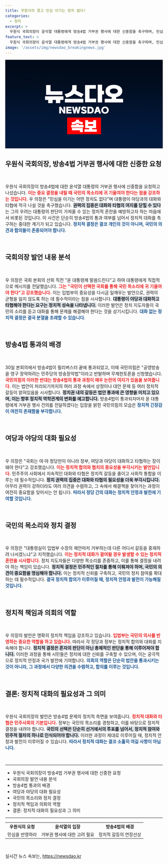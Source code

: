 ```yaml
---
title: 우원식의 경고 민심 이기는 정치 없다!
categories:
  - 정치
excerpt: >
  우원식 국회의장이 윤석열 대통령에게 방송4법 거부권 행사에 대한 신중함을 촉구하며, 민심을 무시한 정치의 위험성을 경고했습니다. 대화와 타협이 필요하다는 그의 목소리가 긴장감을 더하고 있습니다.
feature_text: >
  우원식 국회의장이 윤석열 대통령에게 방송4법 거부권 행사에 대한 신중함을 촉구하며, 민심을 무시한 정치의 위험성을 경고했습니다. 대화와 타협이 필요하다는 그의 목소리가 긴장감을 더하고 있습니다.
image: '/assets/img/newsdao_breakingnews.jpg'
---
```


<p><img src="/assets/img/newsdao_breakingnews.jpg" alt="implanttips 속보" /></p>

<h2 data-ke-size="size26">우원식 국회의장, 방송4법 거부권 행사에 대한 신중한 요청</h2>

<p data-ke-size="size16">&nbsp;</p>

<p>우원식 국회의장이 방송4법에 대한 윤석열 대통령의 거부권 행사에 신중함을 요청하고 나섰습니다. <b><span style="color: #ee2323;">이는 중요 결정을 내릴 때 국민의 목소리에 귀 기울여야 한다는 점을 강조하는 것입니다.</span></b> 우 의장은 "민심을 이기는 어떤 정치도 없다"며 대통령이 야당과의 대화와 타협에 적극 나설 것을 촉구했습니다. <b><span style="background-color: #21538527;">권력의 집중은 대화와 타협의 여지를 닫힐 수 있다</span></b>는 그의 우려는 대통령의 판단이 가져올 수 있는 정치적 혼란을 예방하고자 하는 마음에서 비롯된 것입니다. 이 사건은 단순히 방송4법의 통과 여부를 넘어서 정치적 대화를 촉구하는 중대한 계기가 되고 있습니다. <b><span style="color: #1a5490;">정치적 결정은 결코 개인의 것이 아니며, 국민의 의견과 합의들이 존중되어야 합니다.</span></b></p>

<p data-ke-size="size16">&nbsp;</p>

<h2 data-ke-size="size26">국회의장 발언 내용 분석</h2>

<p data-ke-size="size16">&nbsp;</p>

<p>우 의장은 국회 본회의 산회 직전 "윤 대통령께 말씀드린다"고 하여 대통령에게 직접적으로 메시지를 전달했습니다. <b><span style="color: #ee2323;">그는 "국민이 선택한 국회를 통해 국민 목소리에 귀 기울여야 한다"고 강조했습니다.</span></b> 이는 입법부의 중요성을 다시금 일깨우는 발언으로, 권력의 균형을 잃지 않도록 하는 데 필수적이라는 점을 시사합니다. <b><span style="background-color: #21538527;">대통령이 야당과 대화하고 타협해야 한다는 요구는 정치적 성숙을 나타냅니다.</span></b> 이러한 발언은 정치 지도자들이 국민의 소리를 듣고 대화를 통해 문제를 해결해야 한다는 것을 상기시킵니다. <b><span style="color: #1a5490;">대화 없는 정치적 결정은 결국 분열을 초래할 수 있습니다.</span></b></p>

<p data-ke-size="size16">&nbsp;</p>

<h2 data-ke-size="size26">방송4법 통과의 배경</h2>

<p data-ke-size="size16">&nbsp;</p>

<p>30일 본회의에서 방송4법이 필리버스터 끝에 통과되었고, 이때 국민의힘은 "공영방송을 영구 장악하려는 민주당의 방송장악법"이라고 반발하며 무제한토론을 신청했습니다. <b><span style="color: #ee2323;">국민의힘의 이러한 반대는 방송4법의 통과 과정이 매우 논란의 여지가 있음을 보여줍니다.</span></b> 이는 법안이 처리되기까지의 여러 과정 속에서 상정이나 대안 문제 등 여러 정치적 갈등이 얽혀있음을 시사합니다. <b><span style="background-color: #21538527;">정치권 내의 갈등은 법안 통과에 큰 영향을 미치고 있으며, 이는 향후 정치적 역학관계의 변화를 예고합니다.</span></b> 방송4법이 통과되자마자 윤 대통령에게 거부권 행사 건의를 전달하겠다는 입장을 밝힌 국민의힘의 모습은 <b><span style="color: #1a5490;">정치적 긴장감이 여전히 존재함을 부각합니다.</span></b></p>

<p data-ke-size="size16">&nbsp;</p>

<h2 data-ke-size="size26">여당과 야당의 대화 필요성</h2>

<p data-ke-size="size16">&nbsp;</p>

<p>우 의장은 "국회는 여·야 정당만이 아니라 정부, 여당과 야당이 대화하고 타협하는 장이 돼야 한다"고 강조했습니다. <b><span style="color: #ee2323;">이는 정치적 합의와 협치의 중요성을 부각시키는 발언입니다.</span></b> 민주주의 사회에서 지속적인 대화와 타협은 정치적 갈등을 줄이고 사회적 통합을 이루는 데 필수적입니다. <b><span style="background-color: #21538527;">정치 권력의 집중은 대화와 타협의 필요성을 더욱 부각시킵니다.</span></b> 아무리 권력이 강하더라도 여러 의견을 수렴하고, 그 속에서 해결책을 찾아가는 과정이 여전히 중요함을 잊어서는 안 됩니다. <b><span style="color: #1a5490;">따라서 정당 간의 대화는 정치적 안정과 발전에 기여할 것입니다.</span></b></p>

<p data-ke-size="size16">&nbsp;</p>

<h2 data-ke-size="size26">국민의 목소리와 정치 결정</h2>

<p data-ke-size="size16">&nbsp;</p>

<p>우 의장은 "대통령실이 입법부 수장의 제안마저 거부하는데 다른 어디서 갈등을 중재하려 나서겠느냐"고 지적했습니다. <b><span style="color: #ee2323;">이는 정치적 대화가 결여될 경우 발생할 수 있는 정치적 혼란을 시사합니다.</span></b> 정치 지도자들은 다양한 목소리를 존중하고, 이를 통해 결정을 내려야 하는 책임이 있습니다. <b><span style="background-color: #21538527;">정치적 결정은 민주적인 절차를 통해 이뤄져야 하며, 국민의 의견이 중요함을 명심해야 합니다.</span></b> 이는 정치적 신뢰를 구축하고, 국민의 정치 참여를 확대하는 데 필수적입니다. <b><span style="color: #1a5490;">결국 정치적 합의가 이루어질 때, 정치적 안정과 발전이 가능해질 것입니다.</span></b></p>

<p data-ke-size="size16">&nbsp;</p>

<h2 data-ke-size="size26">정치적 책임과 의회의 역할</h2>

<p data-ke-size="size16">&nbsp;</p>

<p>우 의장의 발언은 명확히 정치적 책임을 강조하고 있습니다. <b><span style="color: #ee2323;">입법부는 국민의 의사를 반영하는 중요한 역할을 하고 있습니다.</span></b> 따라서 각 정당과 정부는 정치적 합의와 대화를 지속해야 합니다. <b><span style="background-color: #21538527;">정치적 결정은 혼자의 판단이 아닌 총체적인 판단을 통해 이루어져야 합니다.</span></b> 이러한 과정을 통해 시민들은 정치에 대한 신뢰를 구축할 수 있으며, 이는 궁극적으로 정치적 안정과 국가 발전에 기여합니다. <b><span style="color: #1a5490;">의회의 역할은 단순히 법안을 통과시키는 것이 아니라, 그 과정에서 다양한 의견을 수렴하고, 합의를 이루는 것입니다.</span></b></p>

<p data-ke-size="size16">&nbsp;</p>

<h2 data-ke-size="size26">결론: 정치적 대화의 필요성과 그 의미</h2>

<p data-ke-size="size16">&nbsp;</p>

<p>우원식 국회의장의 발언은 방송4법 문제의 정치적 측면을 보여줍니다. <b><span style="color: #ee2323;">정치적 대화와 타협은 민주사회의 기본입니다.</span></b> 정부는 국민의 목소리를 경청하고, 이를 바탕으로 정치적 결정을 내려야 합니다. <b><span style="background-color: #21538527;">국민의 선택은 단순히 선거에서의 투표를 넘어서, 정치적 참여와 민주적 절차의 하나로 인식되어야 합니다.</span></b> 이러한 과정이 제대로 이루어질 때, 정치적 안정과 발전이 이루어질 수 있습니다. <b><span style="color: #1a5490;">따라서 정치적 대화는 결코 소홀히 여길 사항이 아닙니다.</span></b> </p>

<p data-ke-size="size16">&nbsp;</p>

<hr>

<ul>
  <li>우원식 국회의장이 방송4법 거부권 행사에 대한 신중한 요청</li>
  <li>국회의장 발언 내용 분석</li>
  <li>방송4법 통과의 배경</li>
  <li>여당과 야당의 대화 필요성</li>
  <li>국민의 목소리와 정치 결정</li>
  <li>정치적 책임과 의회의 역할</li>
  <li>결론: 정치적 대화의 필요성과 그 의미</li>
</ul>

<hr>

<table>
  <tr>
    <td style="text-align: center; height: 17px;"><b>우원식의 요청</b></td>
    <td style="text-align: center; height: 17px;"><b>윤석열의 입장</b></td>
    <td style="text-align: center; height: 17px;"><b>방송4법의 배경</b></td>
  </tr>
  <tr>
    <td style="text-align: center; height: 17px;">민심을 반영하라</td>
    <td style="text-align: center; height: 17px;">거부권 행사에 대한 고려 필요</td>
    <td style="text-align: center; height: 17px;">정치적 갈등의 연장선상</td>
  </tr>
</table>

<p data-ke-size="size16">&nbsp;</p>
실시간 뉴스 속보는, <a href="https://newsdao.kr" rel="dofollow">https://newsdao.kr</a>


